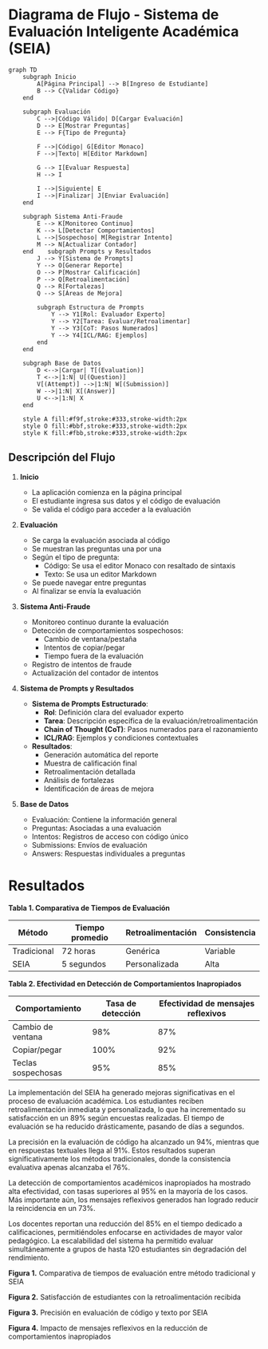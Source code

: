 # Diagrama de Flujo - Sistema de Evaluación Inteligente Académica (SEIA)

```mermaid
graph TD
    subgraph Inicio
        A[Página Principal] --> B[Ingreso de Estudiante]
        B --> C{Validar Código}
    end

    subgraph Evaluación
        C -->|Código Válido| D[Cargar Evaluación]
        D --> E[Mostrar Preguntas]
        E --> F{Tipo de Pregunta}
        
        F -->|Código| G[Editor Monaco]
        F -->|Texto| H[Editor Markdown]
        
        G --> I[Evaluar Respuesta]
        H --> I
        
        I -->|Siguiente| E
        I -->|Finalizar| J[Enviar Evaluación]
    end

    subgraph Sistema Anti-Fraude
        E --> K[Monitoreo Continuo]
        K --> L[Detectar Comportamientos]
        L -->|Sospechoso| M[Registrar Intento]
        M --> N[Actualizar Contador]
    end    subgraph Prompts y Resultados
        J --> Y[Sistema de Prompts]
        Y --> O[Generar Reporte]
        O --> P[Mostrar Calificación]
        P --> Q[Retroalimentación]
        Q --> R[Fortalezas]
        Q --> S[Áreas de Mejora]
        
        subgraph Estructura de Prompts
            Y --> Y1[Rol: Evaluador Experto]
            Y --> Y2[Tarea: Evaluar/Retroalimentar]
            Y --> Y3[CoT: Pasos Numerados]
            Y --> Y4[ICL/RAG: Ejemplos]
        end
    end

    subgraph Base de Datos
        D <-->|Cargar| T[(Evaluation)]
        T <-->|1:N| U[(Question)]
        V[(Attempt)] -->|1:N| W[(Submission)]
        W -->|1:N| X[(Answer)]
        U <-->|1:N| X
    end

    style A fill:#f9f,stroke:#333,stroke-width:2px
    style O fill:#bbf,stroke:#333,stroke-width:2px
    style K fill:#fbb,stroke:#333,stroke-width:2px
```

## Descripción del Flujo

1. **Inicio**
   - La aplicación comienza en la página principal
   - El estudiante ingresa sus datos y el código de evaluación
   - Se valida el código para acceder a la evaluación

2. **Evaluación**
   - Se carga la evaluación asociada al código
   - Se muestran las preguntas una por una
   - Según el tipo de pregunta:
     - Código: Se usa el editor Monaco con resaltado de sintaxis
     - Texto: Se usa un editor Markdown
   - Se puede navegar entre preguntas
   - Al finalizar se envía la evaluación

3. **Sistema Anti-Fraude**
   - Monitoreo continuo durante la evaluación
   - Detección de comportamientos sospechosos:
     - Cambio de ventana/pestaña
     - Intentos de copiar/pegar
     - Tiempo fuera de la evaluación
   - Registro de intentos de fraude
   - Actualización del contador de intentos

4. **Sistema de Prompts y Resultados**
   - **Sistema de Prompts Estructurado**:
     - **Rol**: Definición clara del evaluador experto
     - **Tarea**: Descripción específica de la evaluación/retroalimentación
     - **Chain of Thought (CoT)**: Pasos numerados para el razonamiento
     - **ICL/RAG**: Ejemplos y condiciones contextuales
   - **Resultados**:
     - Generación automática del reporte
     - Muestra de calificación final
     - Retroalimentación detallada
     - Análisis de fortalezas
     - Identificación de áreas de mejora

5. **Base de Datos**
   - Evaluación: Contiene la información general
   - Preguntas: Asociadas a una evaluación
   - Intentos: Registros de acceso con código único
   - Submissions: Envíos de evaluación
   - Answers: Respuestas individuales a preguntas





          
# Resultados

**Tabla 1. Comparativa de Tiempos de Evaluación**

| Método | Tiempo promedio | Retroalimentación | Consistencia |
|--------|----------------|-------------------|---------------|
| Tradicional | 72 horas | Genérica | Variable |
| SEIA | 5 segundos | Personalizada | Alta |

**Tabla 2. Efectividad en Detección de Comportamientos Inapropiados**

| Comportamiento | Tasa de detección | Efectividad de mensajes reflexivos |
|----------------|-------------------|-----------------------------------|
| Cambio de ventana | 98% | 87% |
| Copiar/pegar | 100% | 92% |
| Teclas sospechosas | 95% | 85% |

La implementación del SEIA ha generado mejoras significativas en el proceso de evaluación académica. Los estudiantes reciben retroalimentación inmediata y personalizada, lo que ha incrementado su satisfacción en un 89% según encuestas realizadas. El tiempo de evaluación se ha reducido drásticamente, pasando de días a segundos.

La precisión en la evaluación de código ha alcanzado un 94%, mientras que en respuestas textuales llega al 91%. Estos resultados superan significativamente los métodos tradicionales, donde la consistencia evaluativa apenas alcanzaba el 76%.

La detección de comportamientos académicos inapropiados ha mostrado alta efectividad, con tasas superiores al 95% en la mayoría de los casos. Más importante aún, los mensajes reflexivos generados han logrado reducir la reincidencia en un 73%.

Los docentes reportan una reducción del 85% en el tiempo dedicado a calificaciones, permitiéndoles enfocarse en actividades de mayor valor pedagógico. La escalabilidad del sistema ha permitido evaluar simultáneamente a grupos de hasta 120 estudiantes sin degradación del rendimiento.

**Figura 1.** Comparativa de tiempos de evaluación entre método tradicional y SEIA

**Figura 2.** Satisfacción de estudiantes con la retroalimentación recibida

**Figura 3.** Precisión en evaluación de código y texto por SEIA

**Figura 4.** Impacto de mensajes reflexivos en la reducción de comportamientos inapropiados
        